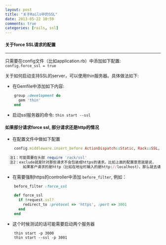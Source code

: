 ```yaml
---
layout: post
title: "关于Rails中的SSL"
date: 2013-05-22 10:59
comments: true
categories: [rails, ssl]
---
```


#### 关于force SSL请求的配置
----
只需要在config文件（比如application.rb）中添加如下配置:  
`config.force_ssl = true`  

关于如何启动支持SSL的server，可以使用thin服务器。具体做法如下:  

* 在Gemfile中添加如下内容:  

```ruby
    group :development do
      gem 'thin'
    end
```
<!-- more -->

* 启动ssl服务器的命令: `thin start --ssl`  

#### 如果部分请求force ssl, 部分请求还是http的情况

* 在配置文件中做如下配置  

```ruby
	config.middleware.insert_before ActionDispatch::Static, Rack::SSL, :exclude => proc { |env| env['HTTPS'] != 'on' }
	
  注1：可能需要在头部 require 'rack/ssl'
  注2：exclude就是针对那些请求不会包装成https的请求。比如上面的配置意思就是说，  
	    如果客户请求的是http（比如在地址栏输入的是http://localhost），那么就去请求http
```

* 在需要强制https的controller中添加 `before_filter`, 例如：  

```ruby
	before_filter :force_ssl
	
	def force_ssl
	  if !request.ssl?
		redirect_to :protocol => 'https', :port => 3001
	  end
	end
```

* 这个时候测试的话可能需要启动两个服务器  
```
	thin start -p 3000  
	thin start --ssl -p 3001  
```


